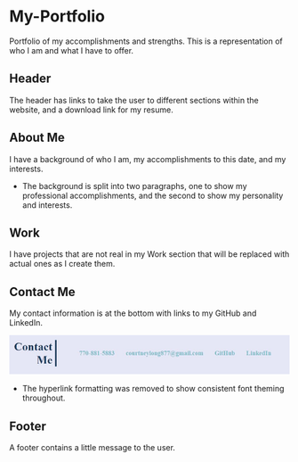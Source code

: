# My-Portfolio
Portfolio of my accomplishments and strengths.  This is a representation of who I am and what I have to offer.

## Header

The header has links to take the user to different sections within the website, and a download link for my resume.

## About Me

I have a background of who I am, my accomplishments to this date, and my interests.
* The background is split into two paragraphs, one to show my professional accomplishments, and the second to show my personality and interests.

## Work

I have projects that are not real in my Work section that will be replaced with actual ones as I create them.

## Contact Me

My contact information is at the bottom with links to my GitHub and LinkedIn. 

![The contact portion of my Portfolio is shown.](Screenshot.JPG)

* The hyperlink formatting was removed to show consistent font theming throughout.


## Footer
A footer contains a little message to the user.